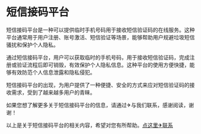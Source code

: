 # 短信接码平台

短信接码平台是一种可以提供临时手机号码用于接收短信验证码的在线服务。这种平台通常用于用户注册、账号激活、短信验证等场景，能够帮助用户规避垃圾短信骚扰和保护个人隐私。

通过短信接码平台，用户可以获取临时的手机号码，用于接收短信验证码，完成注册或验证流程后即可销毁，有效保护个人隐私信息。这种平台的使用方便快捷，能够有效防范个人信息泄露和隐私侵犯。

短信接码平台的出现，为用户提供了一种便捷、安全的方式来应对短信验证码的接收需求，受到了越来越多用户的青睐。

如果您想了解更多关于短信接码平台的信息，请通过✈与我们联系，感谢阅读，谢谢！

以上是关于短信接码平台的相关内容，希望对您有所帮助。[点这里✈联系](https://abc.k02.cc)